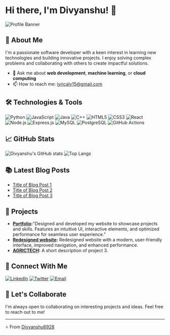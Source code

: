 # Hi there, I'm Divyanshu! 👋

![Profile Banner](https://example.com/banner.png)

## 🚀 About Me
I'm a passionate software developer with a keen interest in learning new technologies and building innovative projects. I enjoy solving complex problems and collaborating with others to create impactful solutions. 

- 💬 Ask me about **web development**, **machine learning**, or **cloud computing**
- 📫 How to reach me: [lyricalv15@gmail.com](mailto:[lyricalv15@gmail.com])

## 🛠️ Technologies & Tools
![Python](https://img.shields.io/badge/Python-3776AB?style=for-the-badge&logo=python&logoColor=white)
![JavaScript](https://img.shields.io/badge/JavaScript-F7DF1E?style=for-the-badge&logo=javascript&logoColor=black)
![Java](https://img.shields.io/badge/Java-007396?style=for-the-badge&logo=java&logoColor=white)
![C++](https://img.shields.io/badge/C++-00599C?style=for-the-badge&logo=c%2B%2B&logoColor=white)
![HTML5](https://img.shields.io/badge/HTML5-E34F26?style=for-the-badge&logo=html5&logoColor=white)
![CSS3](https://img.shields.io/badge/CSS3-1572B6?style=for-the-badge&logo=css3&logoColor=white)
![React](https://img.shields.io/badge/React-20232A?style=for-the-badge&logo=react&logoColor=61DAFB)
![Node.js](https://img.shields.io/badge/Node.js-339933?style=for-the-badge&logo=nodedotjs&logoColor=white)
![Express.js](https://img.shields.io/badge/Express.js-000000?style=for-the-badge&logo=express&logoColor=white)
![MySQL](https://img.shields.io/badge/MySQL-4479A1?style=for-the-badge&logo=mysql&logoColor=white)
![PostgreSQL](https://img.shields.io/badge/PostgreSQL-336791?style=for-the-badge&logo=postgresql&logoColor=white)
![GitHub Actions](https://img.shields.io/badge/GitHub_Actions-2088FF?style=for-the-badge&logo=githubactions&logoColor=white)

## 📈 GitHub Stats
![Divyanshu's GitHub stats](https://github-readme-stats.vercel.app/api?username=Divyanshu6928&show_icons=true&theme=radical)
![Top Langs](https://github-readme-stats.vercel.app/api/top-langs/?username=Divyanshu6928&layout=compact&theme=radical)

## 📚 Latest Blog Posts
<!-- BLOG-POST-LIST:START -->
- [Title of Blog Post 1](https://example.com/blog1)
- [Title of Blog Post 2](https://example.com/blog2)
- [Title of Blog Post 3](https://example.com/blog3)
<!-- BLOG-POST-LIST:END -->

## 📝 Projects
- **[Portfolio](https://itsdg.vercel.app/):**"Designed and developed my website to showcase projects and skills. Features an intuitive UI, interactive elements, and optimized performance for seamless user experience."
- **[Redesigned website](https://sidcupfamily.vercel.app/):** Redesigned website with a modern, user-friendly interface, improved navigation, and enhanced performance.
- **[AGRICTECH](https://shorturl.at/jaBxw):** A short description of project 3.

## 💼 Connect With Me
[![LinkedIn](https://img.shields.io/badge/LinkedIn-0A66C2?style=for-the-badge&logo=linkedin&logoColor=white)](https://www.linkedin.com/in/divyanshu)
[![Twitter](https://img.shields.io/badge/Twitter-1DA1F2?style=for-the-badge&logo=twitter&logoColor=white)](https://twitter.com/Divyanshu6928)
[![Email](https://img.shields.io/badge/Email-D14836?style=for-the-badge&logo=gmail&logoColor=white)](mailto:divyanshu@example.com)

## 🤝 Let's Collaborate
I'm always open to collaborating on interesting projects and ideas. Feel free to reach out to me!

---

⭐️ From [Divyanshu6928](https://github.com/Divyanshu6928)
